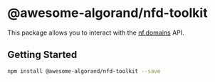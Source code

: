 # @awesome-algorand/nfd-toolkit

This package allows you to interact with the [nf.domains](https://app.nf.domains/) API.

## Getting Started

```bash
npm install @awesome-algorand/nfd-toolkit --save

```
